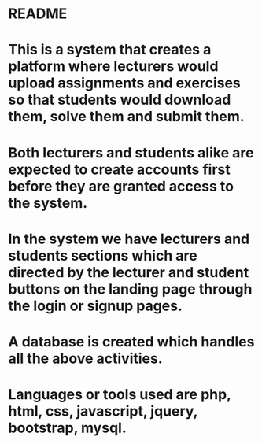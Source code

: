 # README #

# This is a system that creates  a platform where lecturers would upload assignments and exercises so that students would download them, solve them and submit them.

# Both lecturers and students alike are expected to create accounts first before they are granted access to the system.

# In the system we have lecturers and students sections which are directed by the lecturer and student buttons on the landing page through the login or signup pages.

# A database is created which handles all the above activities. 

# Languages or tools used are **php**, **html**, **css**, **javascript**, **jquery**, **bootstrap**, **mysql**.